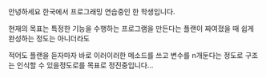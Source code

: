 안녕하세요 한국에서 프로그래밍 연습중인 한 학생입니다.

현재의 목표는 특정한 기능을 수행하는 프로그램을 만든다는 플랜이 짜여졌을 때 쉽게 완성하는 정도는 아니더라도

적어도 플랜을 듣자마자 바로 이러이러한 메소드를 쓰고 변수를 n개둔다는 정도로 구조는 인식할 수 있을정도로를 목표로 정진중입니다...
